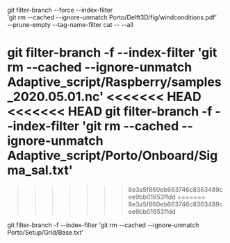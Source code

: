 git filter-branch --force --index-filter \
  'git rm --cached --ignore-unmatch Porto/Delft3D/fig/windconditions.pdf' \
  --prune-empty --tag-name-filter cat -- --all

git filter-branch -f --index-filter 'git rm --cached --ignore-unmatch Adaptive_script/Raspberry/samples_2020.05.01.nc'
<<<<<<< HEAD
<<<<<<< HEAD
git filter-branch -f --index-filter 'git rm --cached --ignore-unmatch Adaptive_script/Porto/Onboard/Sigma_sal.txt'
=======
>>>>>>> 8e3a5f860eb663746c8363489cee9bb01653ffdd
=======
>>>>>>> 8e3a5f860eb663746c8363489cee9bb01653ffdd

git filter-branch -f --index-filter 'git rm --cached --ignore-unmatch Porto/Setup/Grid/Base.txt'